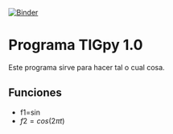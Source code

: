 [![Binder](https://mybinder.org/badge_logo.svg)](https://mybinder.org/v2/gh/emilopez/eje-git-emi/HEAD)

# Programa TIGpy 1.0

Este programa sirve para hacer tal o cual cosa.

## Funciones

- f1=sin
- $f2=cos(2\pi t)$